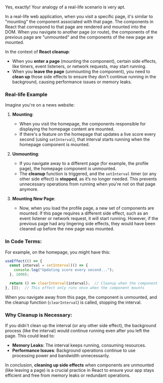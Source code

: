 Yes, exactly! Your analogy of a real-life scenario is very apt.

In a real-life web application, when you visit a specific page, it's similar to "mounting" the component associated with that page. The components in React that correspond to that page are rendered and mounted into the DOM. When you navigate to another page (or route), the components of the previous page are "unmounted" and the components of the new page are mounted.

In the context of **React cleanup**:
- When you **enter a page** (mounting the component), certain side effects, like timers, event listeners, or network requests, may start running.
- When you **leave the page** (unmounting the component), you need to **clean up** those side effects to ensure they don't continue running in the background, causing performance issues or memory leaks.

### Real-life Example

Imagine you're on a news website:
1. **Mounting**: 
   - When you visit the homepage, the components responsible for displaying the homepage content are mounted. 
   - If there's a feature on the homepage that updates a live score every second (using `setInterval`), that interval starts running when the homepage component is mounted.

2. **Unmounting**:
   - If you navigate away to a different page (for example, the profile page), the homepage component is unmounted.
   - The **cleanup** function is triggered, and the `setInterval` timer (or any other side effect) is **stopped**, as it’s no longer needed. This prevents unnecessary operations from running when you're not on that page anymore.

3. **Mounting New Page**: 
   - Now, when you load the profile page, a new set of components are mounted. If this page requires a different side effect, such as an event listener or network request, it will start running. However, if the previous page had any lingering side effects, they would have been cleaned up before the new page was mounted.

### In Code Terms:

For example, on the homepage, you might have this:

```javascript
useEffect(() => {
  const interval = setInterval(() => {
    console.log("Updating score every second...");
  }, 1000);

  return () => clearInterval(interval);  // Cleanup when the component is unmounted
}, []);  // This effect only runs once when the component mounts
```

When you navigate away from this page, the component is unmounted, and the cleanup function (`clearInterval`) is called, stopping the interval.

### Why Cleanup is Necessary:

If you didn't clean up the interval (or any other side effect), the background process (like the interval) would continue running even after you left the page. This could lead to:
- **Memory Leaks**: The interval keeps running, consuming resources.
- **Performance Issues**: Background operations continue to use processing power and bandwidth unnecessarily.

In conclusion, **cleaning up side effects** when components are unmounted (like leaving a page) is a crucial practice in React to ensure your app stays efficient and free from memory leaks or redundant operations.